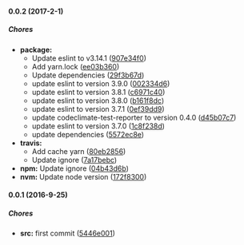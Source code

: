 #### 0.0.2 (2017-2-1)

##### Chores

* **package:**
  * Update eslint to v3.14.1 ([907e34f0](https://github.com/lgaticaq/config-dburi/commit/907e34f040ed7f9157bd28223bf4ade7482559fc))
  * Add yarn.lock ([ee03b360](https://github.com/lgaticaq/config-dburi/commit/ee03b360d039a2f9b91dc958e7349e3985b4d238))
  * Update dependencies ([29f3b67d](https://github.com/lgaticaq/config-dburi/commit/29f3b67d3b95837330cefb6edcdfab24ee504e33))
  * update eslint to version 3.9.0 ([002334d6](https://github.com/lgaticaq/config-dburi/commit/002334d6e007abbcd96a822542bbdd18c6232bc2))
  * update eslint to version 3.8.1 ([c6971c40](https://github.com/lgaticaq/config-dburi/commit/c6971c40f3a5648cb1c7751442c74092ab2a8e17))
  * update eslint to version 3.8.0 ([b161f8dc](https://github.com/lgaticaq/config-dburi/commit/b161f8dca7d144647d79005134e9c3b38e885e4c))
  * update eslint to version 3.7.1 ([0ef39dd9](https://github.com/lgaticaq/config-dburi/commit/0ef39dd9bca9eeca4e3389c521f318ce7e7f6703))
  * update codeclimate-test-reporter to version 0.4.0 ([d45b07c7](https://github.com/lgaticaq/config-dburi/commit/d45b07c75449763197ae42c087a042495b560b0d))
  * update eslint to version 3.7.0 ([1c8f238d](https://github.com/lgaticaq/config-dburi/commit/1c8f238d0bfe06cb59efa3e21ee550ade2ea47ce))
  * update dependencies ([5572ec8e](https://github.com/lgaticaq/config-dburi/commit/5572ec8e9404ab6f91acf60e65ad6565ad461d22))
* **travis:**
  * Add cache yarn ([80eb2856](https://github.com/lgaticaq/config-dburi/commit/80eb28560fdb7c1acd1f476773a32969baf729a0))
  * Update ignore ([7a17bebc](https://github.com/lgaticaq/config-dburi/commit/7a17bebcd2e4b01431902596ce022c79a9712422))
* **npm:** Update ignore ([04b43d6b](https://github.com/lgaticaq/config-dburi/commit/04b43d6b4110317de68be4ae2f0ff387b148127f))
* **nvm:** Update node version ([172f8300](https://github.com/lgaticaq/config-dburi/commit/172f8300217e140e752420d5c4d80c0fe604bf2f))

#### 0.0.1 (2016-9-25)

##### Chores

* **src:** first commit ([5446e001](https://github.com/lgaticaq/config-dburi/commit/5446e001e0d8dfe8deeed92f383c6a740ec48967))

